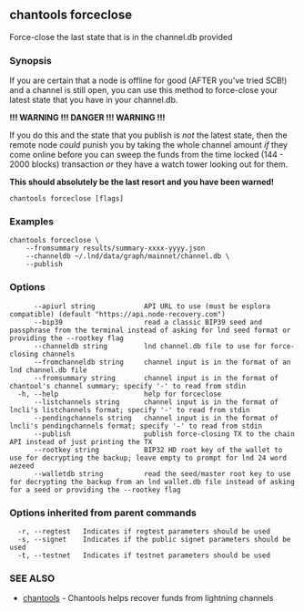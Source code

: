 ## chantools forceclose

Force-close the last state that is in the channel.db provided

### Synopsis

If you are certain that a node is offline for good (AFTER
you've tried SCB!) and a channel is still open, you can use this method to
force-close your latest state that you have in your channel.db.

**!!! WARNING !!! DANGER !!! WARNING !!!**

If you do this and the state that you publish is *not* the latest state, then
the remote node *could* punish you by taking the whole channel amount *if* they
come online before you can sweep the funds from the time locked (144 - 2000
blocks) transaction *or* they have a watch tower looking out for them.

**This should absolutely be the last resort and you have been warned!**

```
chantools forceclose [flags]
```

### Examples

```
chantools forceclose \
	--fromsummary results/summary-xxxx-yyyy.json
	--channeldb ~/.lnd/data/graph/mainnet/channel.db \
	--publish
```

### Options

```
      --apiurl string            API URL to use (must be esplora compatible) (default "https://api.node-recovery.com")
      --bip39                    read a classic BIP39 seed and passphrase from the terminal instead of asking for lnd seed format or providing the --rootkey flag
      --channeldb string         lnd channel.db file to use for force-closing channels
      --fromchanneldb string     channel input is in the format of an lnd channel.db file
      --fromsummary string       channel input is in the format of chantool's channel summary; specify '-' to read from stdin
  -h, --help                     help for forceclose
      --listchannels string      channel input is in the format of lncli's listchannels format; specify '-' to read from stdin
      --pendingchannels string   channel input is in the format of lncli's pendingchannels format; specify '-' to read from stdin
      --publish                  publish force-closing TX to the chain API instead of just printing the TX
      --rootkey string           BIP32 HD root key of the wallet to use for decrypting the backup; leave empty to prompt for lnd 24 word aezeed
      --walletdb string          read the seed/master root key to use for decrypting the backup from an lnd wallet.db file instead of asking for a seed or providing the --rootkey flag
```

### Options inherited from parent commands

```
  -r, --regtest   Indicates if regtest parameters should be used
  -s, --signet    Indicates if the public signet parameters should be used
  -t, --testnet   Indicates if testnet parameters should be used
```

### SEE ALSO

* [chantools](chantools.md)	 - Chantools helps recover funds from lightning channels

